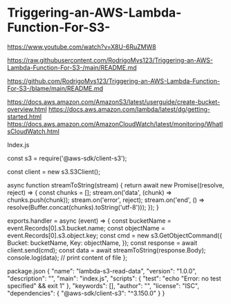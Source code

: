 # Triggering-an-AWS-Lambda-Function-For-S3-

https://www.youtube.com/watch?v=X8U-6RuZMW8

https://raw.githubusercontent.com/RodrigoMvs123/Triggering-an-AWS-Lambda-Function-For-S3-/main/README.md


https://github.com/RodrigoMvs123/Triggering-an-AWS-Lambda-Function-For-S3-/blame/main/README.md

https://docs.aws.amazon.com/AmazonS3/latest/userguide/create-bucket-overview.html
https://docs.aws.amazon.com/lambda/latest/dg/getting-started.html
https://docs.aws.amazon.com/AmazonCloudWatch/latest/monitoring/WhatIsCloudWatch.html

Index.js

const s3 = require('@aws-sdk/client-s3');

const client = new s3.S3Client();

async function streamToString(stream) {
  return await new Promise((resolve, reject) => {
    const chunks = [];
    stream.on('data', (chunk) => chunks.push(chunk));
    stream.on('error', reject);
    stream.on('end', () => resolve(Buffer.concat(chunks).toString('utf-8')));
  });
}

exports.handler = async (event) => {
  const bucketName = event.Records[0].s3.bucket.name;
  const objectName = event.Records[0].s3.object.key;
  const cmd = new s3.GetObjectCommand({
    Bucket: bucketName,
    Key: objectName,
  });
  const response = await client.send(cmd);
  const data = await streamToString(response.Body);
  console.log(data); // print content of file
};


package.json 
{
  "name": "lambda-s3-read-data",
  "version": "1.0.0",
  "description": "",
  "main": "index.js",
  "scripts": {
    "test": "echo \"Error: no test specified\" && exit 1"
  },
  "keywords": [],
  "author": "",
  "license": "ISC",
  "dependencies": {
    "@aws-sdk/client-s3": "^3.150.0"
  }
}
